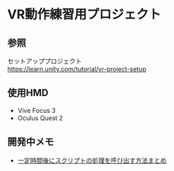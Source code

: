 # VR動作練習用プロジェクト

## 参照

セットアッププロジェクト  
https://learn.unity.com/tutorial/vr-project-setup

## 使用HMD

- Vive Focus 3
- Oculus Quest 2

## 開発中メモ

- [一定時間後にスクリプトの処理を呼び出す方法まとめ](https://qiita.com/toRisouP/items/e6d4f114d434ee588044)